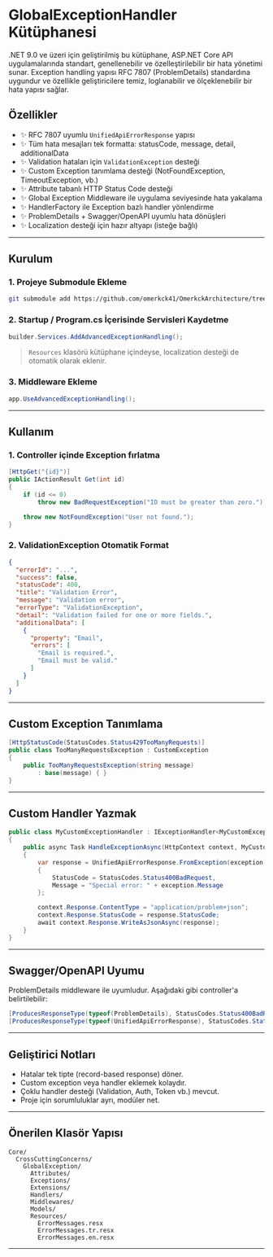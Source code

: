 ﻿# GlobalExceptionHandler Kütüphanesi

.NET 9.0 ve üzeri için geliştirilmiş bu kütüphane, ASP.NET Core API uygulamalarında standart, genellenebilir ve özelleştirilebilir bir hata yönetimi sunar. Exception handling yapısı RFC 7807 (ProblemDetails) standardına uygundur ve özellikle geliştiricilere temiz, loglanabilir ve ölçeklenebilir bir hata yapısı sağlar.

## Özellikler

- ✨ RFC 7807 uyumlu `UnifiedApiErrorResponse` yapısı
- ✨ Tüm hata mesajları tek formatta: statusCode, message, detail, additionalData
- ✨ Validation hataları için `ValidationException` desteği
- ✨ Custom Exception tanımlama desteği (NotFoundException, TimeoutException, vb.)
- ✨ Attribute tabanlı HTTP Status Code desteği
- ✨ Global Exception Middleware ile uygulama seviyesinde hata yakalama
- ✨ HandlerFactory ile Exception bazlı handler yönlendirme
- ✨ ProblemDetails + Swagger/OpenAPI uyumlu hata dönüşleri
- ✨ Localization desteği için hazır altyapı (isteğe bağlı)

---

## Kurulum

### 1. Projeye Submodule Ekleme

```bash
git submodule add https://github.com/omerkck41/OmerkckArchitecture/tree/master/Core.CrossCuttingConcerns/GlobalException src/Core/CrossCuttingConcerns/GlobalException
```

### 2. Startup / Program.cs İçerisinde Servisleri Kaydetme

```csharp
builder.Services.AddAdvancedExceptionHandling();
```

> `Resources` klasörü kütüphane içindeyse, localization desteği de otomatik olarak eklenir.

### 3. Middleware Ekleme

```csharp
app.UseAdvancedExceptionHandling();
```

---

## Kullanım

### 1. Controller içinde Exception fırlatma

```csharp
[HttpGet("{id}")]
public IActionResult Get(int id)
{
    if (id <= 0)
        throw new BadRequestException("ID must be greater than zero.");

    throw new NotFoundException("User not found.");
}
```

### 2. ValidationException Otomatik Format

```json
{
  "errorId": "...",
  "success": false,
  "statusCode": 400,
  "title": "Validation Error",
  "message": "Validation error",
  "errorType": "ValidationException",
  "detail": "Validation failed for one or more fields.",
  "additionalData": [
    {
      "property": "Email",
      "errors": [
        "Email is required.",
        "Email must be valid."
      ]
    }
  ]
}
```

---

## Custom Exception Tanımlama

```csharp
[HttpStatusCode(StatusCodes.Status429TooManyRequests)]
public class TooManyRequestsException : CustomException
{
    public TooManyRequestsException(string message)
        : base(message) { }
}
```

---

## Custom Handler Yazmak

```csharp
public class MyCustomExceptionHandler : IExceptionHandler<MyCustomException>
{
    public async Task HandleExceptionAsync(HttpContext context, MyCustomException exception)
    {
        var response = UnifiedApiErrorResponse.FromException(exception) with
        {
            StatusCode = StatusCodes.Status400BadRequest,
            Message = "Special error: " + exception.Message
        };

        context.Response.ContentType = "application/problem+json";
        context.Response.StatusCode = response.StatusCode;
        await context.Response.WriteAsJsonAsync(response);
    }
}
```

---

## Swagger/OpenAPI Uyumu

ProblemDetails middleware ile uyumludur. Aşağıdaki gibi controller'a belirtilebilir:

```csharp
[ProducesResponseType(typeof(ProblemDetails), StatusCodes.Status400BadRequest)]
[ProducesResponseType(typeof(UnifiedApiErrorResponse), StatusCodes.Status500InternalServerError)]
```

---

## Geliştirici Notları

- Hatalar tek tipte (record-based response) döner.
- Custom exception veya handler eklemek kolaydır.
- Çoklu handler desteği (Validation, Auth, Token vb.) mevcut.
- Proje için sorumluluklar ayrı, modüler net.

---

## Önerilen Klasör Yapısı

```
Core/
  CrossCuttingConcerns/
    GlobalException/
      Attributes/
      Exceptions/
      Extensions/
      Handlers/
      Middlewares/
      Models/
      Resources/
        ErrorMessages.resx
        ErrorMessages.tr.resx
        ErrorMessages.en.resx
```

---

